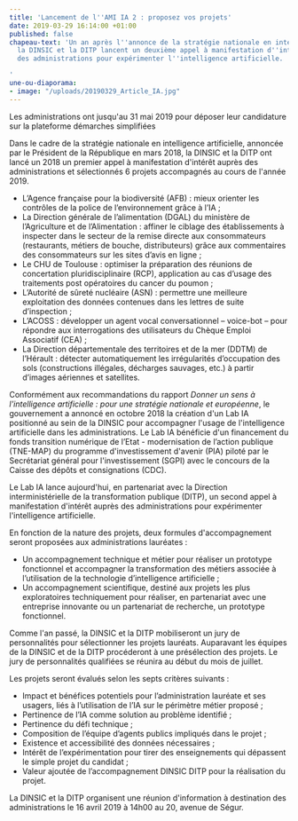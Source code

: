 ```yaml
---
title: 'Lancement de l''AMI IA 2 : proposez vos projets'
date: 2019-03-29 16:14:00 +01:00
published: false
chapeau-text: 'Un an après l''annonce de la stratégie nationale en intelligence artificielle,
  la DINSIC et la DITP lancent un deuxième appel à manifestation d''intérêt auprès
  des administrations pour expérimenter l''intelligence artificielle.

'
une-ou-diaporama:
- image: "/uploads/20190329_Article_IA.jpg"
---
```


Les administrations ont jusqu'au 31 mai 2019 pour déposer leur candidature sur la plateforme démarches simplifiées 

Dans le cadre de la stratégie nationale en intelligence artificielle, annoncée par le Président de la République en mars 2018, la DINSIC et la DITP ont lancé un 2018 un premier appel à manifestation d'intérêt auprès des administrations et sélectionnés 6 projets accompagnés au cours de l'année 2019. 

- L’Agence française pour la biodiversité (AFB) : mieux orienter les contrôles de la police de l’environnement grâce à l’IA ;
- La Direction générale de l’alimentation (DGAL) du ministère de l’Agriculture et de l’Alimentation : affiner le ciblage des établissements à inspecter dans le secteur de la remise directe aux consommateurs (restaurants, métiers de bouche, distributeurs) grâce aux commentaires des consommateurs sur les sites d’avis en ligne ;
- Le CHU de Toulouse : optimiser la préparation des réunions de concertation pluridisciplinaire (RCP), application au cas d’usage des traitements post opératoires du cancer du poumon ;
- L’Autorité de sûreté nucléaire (ASN) : permettre une meilleure exploitation des données contenues dans les lettres de suite d’inspection ;
- L’ACOSS : développer un agent vocal conversationnel – voice-bot – pour répondre aux interrogations des utilisateurs du Chèque Emploi Associatif (CEA) ;
- La Direction départementale des territoires et de la mer (DDTM) de l’Hérault : détecter automatiquement les irrégularités d’occupation des sols (constructions illégales, décharges sauvages, etc.) à partir d’images aériennes et satellites.

Conformément aux recommandations du rapport *Donner un sens à l'intelligence artificielle : pour une stratégie nationale et européenne*, le gouvernement a annoncé en octobre 2018 la création d'un Lab IA positionné au sein de la DINSIC pour accompagner l'usage de l'intelligence artificielle dans les administrations. Le Lab IA bénéficie d'un financement du fonds transition numérique de l’Etat - modernisation de l’action publique (TNE-MAP) du programme d'investissement d'avenir (PIA) piloté par le Secrétariat général pour l'investissement (SGPI) avec le concours de la Caisse des dépôts et consignations (CDC). 

Le Lab IA lance aujourd'hui, en partenariat avec la Direction interministérielle de la transformation publique (DITP), un second appel à manifestation d'intérêt auprès des administrations pour expérimenter l'intelligence artificielle.

En fonction de la nature des projets, deux formules d'accompagnement seront proposées aux administrations lauréates : 

- Un accompagnement technique et métier pour réaliser un prototype fonctionnel et accompagner la transformation des métiers associée à l’utilisation de la technologie d’intelligence artificielle ;
- Un accompagnement scientifique, destiné aux projets les plus exploratoires techniquement pour réaliser, en partenariat avec une entreprise innovante ou un partenariat de recherche, un prototype fonctionnel.

Comme l'an passé, la DINSIC et la DITP mobiliseront un jury de personnalités pour sélectionner les projets lauréats. Auparavant les équipes de la DINSIC et de la DITP procéderont à une présélection des projets. Le jury de personnalités qualifiées se réunira au début du mois de juillet.

Les projets seront évalués selon les septs critères suivants : 

- Impact et bénéfices potentiels pour l’administration lauréate et ses usagers, liés à l’utilisation de l’IA sur le périmètre métier proposé ;
- Pertinence de l’IA comme solution au problème identifié ;
- Pertinence du défi technique ;
- Composition de l’équipe d’agents publics impliqués dans le projet ;
- Existence et accessibilité des données nécessaires ;
- Intérêt de l’expérimentation pour tirer des enseignements qui dépassent le simple projet du candidat ; 
- Valeur ajoutée de l’accompagnement DINSIC DITP pour la réalisation du projet.

La DINSIC et la DITP organisent une réunion d'information à destination des administrations le 16 avril 2019 à 14h00 au 20, avenue de Ségur.
